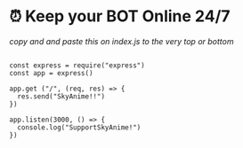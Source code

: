# ⏰ Keep your BOT Online 24/7

*copy and and paste this on index.js to the very top or bottom*


```

const express = require("express")
const app = express()

app.get ("/", (req, res) => {
  res.send("SkyAnime!!")
})

app.listen(3000, () => {
  console.log("SupportSkyAnime!")
})

```
